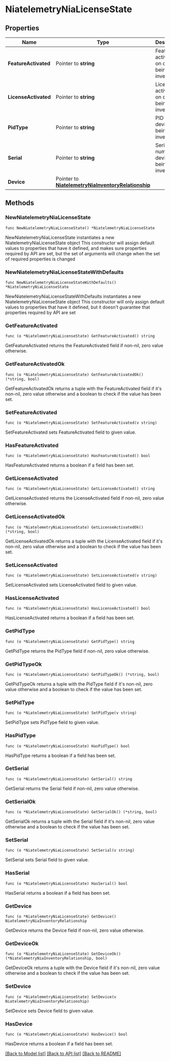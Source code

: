 # NiatelemetryNiaLicenseState

## Properties

Name | Type | Description | Notes
------------ | ------------- | ------------- | -------------
**FeatureActivated** | Pointer to **string** | Features activated on device being inventoried | [optional] 
**LicenseActivated** | Pointer to **string** | Licenses activated on device being inventoried | [optional] 
**PidType** | Pointer to **string** | PID of device being inventoried | [optional] 
**Serial** | Pointer to **string** | Serial number of device being inventoried | [optional] 
**Device** | Pointer to [**NiatelemetryNiaInventoryRelationship**](niatelemetry.NiaInventory.Relationship.md) |  | [optional] 

## Methods

### NewNiatelemetryNiaLicenseState

`func NewNiatelemetryNiaLicenseState() *NiatelemetryNiaLicenseState`

NewNiatelemetryNiaLicenseState instantiates a new NiatelemetryNiaLicenseState object
This constructor will assign default values to properties that have it defined,
and makes sure properties required by API are set, but the set of arguments
will change when the set of required properties is changed

### NewNiatelemetryNiaLicenseStateWithDefaults

`func NewNiatelemetryNiaLicenseStateWithDefaults() *NiatelemetryNiaLicenseState`

NewNiatelemetryNiaLicenseStateWithDefaults instantiates a new NiatelemetryNiaLicenseState object
This constructor will only assign default values to properties that have it defined,
but it doesn't guarantee that properties required by API are set

### GetFeatureActivated

`func (o *NiatelemetryNiaLicenseState) GetFeatureActivated() string`

GetFeatureActivated returns the FeatureActivated field if non-nil, zero value otherwise.

### GetFeatureActivatedOk

`func (o *NiatelemetryNiaLicenseState) GetFeatureActivatedOk() (*string, bool)`

GetFeatureActivatedOk returns a tuple with the FeatureActivated field if it's non-nil, zero value otherwise
and a boolean to check if the value has been set.

### SetFeatureActivated

`func (o *NiatelemetryNiaLicenseState) SetFeatureActivated(v string)`

SetFeatureActivated sets FeatureActivated field to given value.

### HasFeatureActivated

`func (o *NiatelemetryNiaLicenseState) HasFeatureActivated() bool`

HasFeatureActivated returns a boolean if a field has been set.

### GetLicenseActivated

`func (o *NiatelemetryNiaLicenseState) GetLicenseActivated() string`

GetLicenseActivated returns the LicenseActivated field if non-nil, zero value otherwise.

### GetLicenseActivatedOk

`func (o *NiatelemetryNiaLicenseState) GetLicenseActivatedOk() (*string, bool)`

GetLicenseActivatedOk returns a tuple with the LicenseActivated field if it's non-nil, zero value otherwise
and a boolean to check if the value has been set.

### SetLicenseActivated

`func (o *NiatelemetryNiaLicenseState) SetLicenseActivated(v string)`

SetLicenseActivated sets LicenseActivated field to given value.

### HasLicenseActivated

`func (o *NiatelemetryNiaLicenseState) HasLicenseActivated() bool`

HasLicenseActivated returns a boolean if a field has been set.

### GetPidType

`func (o *NiatelemetryNiaLicenseState) GetPidType() string`

GetPidType returns the PidType field if non-nil, zero value otherwise.

### GetPidTypeOk

`func (o *NiatelemetryNiaLicenseState) GetPidTypeOk() (*string, bool)`

GetPidTypeOk returns a tuple with the PidType field if it's non-nil, zero value otherwise
and a boolean to check if the value has been set.

### SetPidType

`func (o *NiatelemetryNiaLicenseState) SetPidType(v string)`

SetPidType sets PidType field to given value.

### HasPidType

`func (o *NiatelemetryNiaLicenseState) HasPidType() bool`

HasPidType returns a boolean if a field has been set.

### GetSerial

`func (o *NiatelemetryNiaLicenseState) GetSerial() string`

GetSerial returns the Serial field if non-nil, zero value otherwise.

### GetSerialOk

`func (o *NiatelemetryNiaLicenseState) GetSerialOk() (*string, bool)`

GetSerialOk returns a tuple with the Serial field if it's non-nil, zero value otherwise
and a boolean to check if the value has been set.

### SetSerial

`func (o *NiatelemetryNiaLicenseState) SetSerial(v string)`

SetSerial sets Serial field to given value.

### HasSerial

`func (o *NiatelemetryNiaLicenseState) HasSerial() bool`

HasSerial returns a boolean if a field has been set.

### GetDevice

`func (o *NiatelemetryNiaLicenseState) GetDevice() NiatelemetryNiaInventoryRelationship`

GetDevice returns the Device field if non-nil, zero value otherwise.

### GetDeviceOk

`func (o *NiatelemetryNiaLicenseState) GetDeviceOk() (*NiatelemetryNiaInventoryRelationship, bool)`

GetDeviceOk returns a tuple with the Device field if it's non-nil, zero value otherwise
and a boolean to check if the value has been set.

### SetDevice

`func (o *NiatelemetryNiaLicenseState) SetDevice(v NiatelemetryNiaInventoryRelationship)`

SetDevice sets Device field to given value.

### HasDevice

`func (o *NiatelemetryNiaLicenseState) HasDevice() bool`

HasDevice returns a boolean if a field has been set.


[[Back to Model list]](../README.md#documentation-for-models) [[Back to API list]](../README.md#documentation-for-api-endpoints) [[Back to README]](../README.md)


